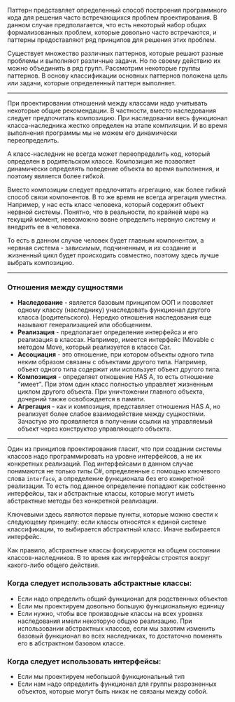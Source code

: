 Паттерн представляет определенный способ построения программного кода для решения часто встречающихся проблем проектирования. В данном случае предполагается, что есть некоторый набор общих формализованных проблем, которые довольно часто встречаются, и паттерны предоставляют ряд принципов для решения этих проблем.

Существует множество различных паттернов, которые решают разные проблемы и выполняют различные задачи. Но по своему действию их можно объединить в ряд групп. Рассмотрим некоторые группы паттернов. В основу классификации основных паттернов положена цель или задачи, которые определенный паттерн выполняет.

---

При проектировании отношений между классами надо учитывать некоторые общие рекомендации. В частности, вместо наследования следует предпочитать композицию. При наследовании весь функционал класса-наследника жестко определен на этапе компиляции. И во время выполнения программы мы не можем его динамически переопределить.

А класс-наследник не всегда может переопределить код, который определен в родительском классе. Композиция же позволяет динамически определять поведение объекта во время выполнения, и поэтому является более гибкой.

Вместо композиции следует предпочитать агрегацию, как более гибкий способ связи компонентов. В то же время не всегда агрегация уместна. Например, у нас есть класс человека, который содержит объект нервной системы. Понятно, что в реальности, по крайней мере на текущий момент, невозможно вовне определить нервную систему и внедрить ее в человека. 

То есть в данном случае человек будет главным компонентом, а нервная система - зависимым, подчиненным, и их создание и жизненный цикл будет происходить совместно, поэтому здесь лучше выбрать композицию.

---

### Отношения между сущностями

- **Наследование** - является базовым принципом ООП и позволяет одному классу (наследнику) унаследовать функционал другого класса (родительского). Нередко отношения наследования еще называют генерализацией или обобщением.
- **Реализация** - предполагает определение интерфейса и его реализация в классах. Например, имеется интерфейс IMovable с методом Move, который реализуется в классе Car.
- **Ассоциация** - это отношение, при котором объекты одного типа неким образом связаны с объектами другого типа. Например, объект одного типа содержит или использует объект другого типа.
- **Композиция** - определяет отношение HAS A, то есть отношение "имеет". При этом один класс полностью управляет жизненным циклом другого объекта. При уничтожении главного объекта, дочерний также освобождается в памяти.
- **Агрегация** - как и композиция, представляет отношения HAS A, но реализует более слабое взаимодействие между сущностями. Зачастую это проявляется в получении ссылки на управляемый объект через конструктор управляющего объекта.

---

Один из принципов проектирования гласит, что при создании системы классов надо программировать на уровне интерфейсов, а не их конкретных реализаций. Под интерфейсами в данном случае понимаются не только типы C#, определенные с помощью ключевого слова `interface`, а определение функционала без его конкретной реализации. То есть под данное определение попадают как собственно интерфейсы, так и абстрактные классы, которые могут иметь абстрактные методы без конкретной реализации.

Ключевыми здесь являются первые пункты, которые можно свести к следующему принципу: если классы относятся к единой системе классификации, то выбирается абстрактный класс. Иначе выбирается интерфейс.

Как правило, абстрактные классы фокусируются на общем состоянии классов-наследников. В то время как интерфейсы строятся вокруг какого-либо общего действия.
### Когда следует использовать абстрактные классы:

- Если надо определить общий функционал для родственных объектов
- Если мы проектируем довольно большую функциональную единицу
- Если нужно, чтобы все производные классы на всех уровнях наследования имели некоторую общую реализацию. При использовании абстрактных классов, если мы захотим изменить базовый функционал во всех наследниках, то достаточно поменять его в абстрактном базовом классе.

### Когда следует использовать интерфейсы:

- Если мы проектируем небольшой функциональный тип
- Если нам надо определить функционал для группы разрозненных объектов, которые могут быть никак не связаны между собой.